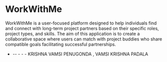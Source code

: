# WorkWithMe
WorkWithMe  is a user-focused platform designed to help individuals find and connect with long-term project partners based on their specific roles, project types, and skills. The aim of this application is to create a collaborative space where users can match with project buddies who share compatible goals facilitating successful partnerships.


- -- - - - KRISHNA VAMSI PENUGONDA , VAMSI KRISHNA PADALA